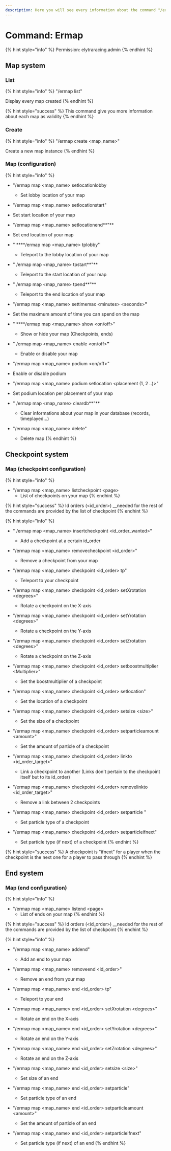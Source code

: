 ```yaml
---
description: Here you will see every information about the command "/ermap"
---
```


# Command: Ermap

{% hint style="info" %}
Permission: elytraracing.admin
{% endhint %}

## Map system

### List

{% hint style="info" %}
"/ermap list"

Display every map created
{% endhint %}

{% hint style="success" %}
This command give you more information about each map as validity
{% endhint %}

### Create

{% hint style="info" %}
"/ermap create &lt;map\_name&gt;"

Create a new map instance
{% endhint %}

### Map \(configuration\)

{% hint style="info" %}
* "/ermap map &lt;map\_name&gt; setlocationlobby

  * Set lobby location of your map

*  "/ermap map &lt;map\_name&gt; setlocationstart"

  * Set start location of your map

*  "/ermap map &lt;map\_name&gt; setlocationend**"**

  * Set end location of your map

* " ****/ermap map &lt;map\_name&gt; tplobby"

  * Teleport to the lobby location of your map

* " /ermap map &lt;map\_name&gt; tpstart**"**

  * Teleport to the start location of your map

* " /ermap map &lt;map\_name&gt; tpend**"**

  * Teleport to the end location of your map

*  "/ermap map &lt;map\_name&gt; settimemax &lt;minutes&gt; &lt;seconds&gt;**"**

  * Set the maximum amount of time you can spend on the map

* " ****/ermap map &lt;map\_name&gt; show &lt;on/off&gt;"

  * Show or hide your map \(Checkpoints, ends\)

* " /ermap map &lt;map\_name&gt; enable &lt;on/off&gt;**"**

  * Enable or disable your map

*  "/ermap map &lt;map\_name&gt; podium &lt;on/off&gt;" 

  * Enable or disable podium

*  "/ermap map &lt;map\_name&gt; podium setlocation &lt;placement \(1, 2 ..\)&gt;"

  * Set podium location per placement of your map

* " /ermap map &lt;map\_name&gt; cleardb**"**

  * Clear informations about your map in your database \(records, timeplayed...\)

* "/ermap map &lt;map\_name&gt; delete"
  * Delete map
{% endhint %}

## Checkpoint system

### Map \(checkpoint configuration\)

{% hint style="info" %}
* "/ermap map &lt;map\_name&gt; listcheckpoint &lt;page&gt;
  * List of checkpoints on your map
{% endhint %}

{% hint style="success" %}
Id orders \(&lt;id\_order&gt;\) __needed for the rest of the commands are provided by the list of checkpoint
{% endhint %}

{% hint style="info" %}
* " /ermap map &lt;map\_name&gt; insertcheckpoint &lt;id\_order\_wanted&gt;**"**

  * Add a checkpoint at a certain id\_order

* "/ermap map &lt;map\_name&gt; removecheckpoint &lt;id\_order&gt;"

  * Remove a checkpoint from your map

* "/ermap map &lt;map\_name&gt; checkpoint &lt;id\_order&gt; tp"

  *  Teleport to your checkpoint

* "/ermap map &lt;map\_name&gt; checkpoint &lt;id\_order&gt; setXrotation &lt;degrees&gt;"

  * Rotate a checkpoint on the X-axis

* "/ermap map &lt;map\_name&gt; checkpoint &lt;id\_order&gt; setYrotation &lt;degrees&gt;"

  * Rotate a checkpoint on the Y-axis

* "/ermap map &lt;map\_name&gt; checkpoint &lt;id\_order&gt; setZrotation &lt;degrees&gt;"

  *  Rotate a checkpoint on the Z-axis

* "/ermap map &lt;map\_name&gt; checkpoint &lt;id\_order&gt; setboostmultiplier &lt;Multiplier&gt;"

  * Set the boostmultiplier of a checkpoint

* "/ermap map &lt;map\_name&gt; checkpoint &lt;id\_order&gt; setlocation"

  * Set the location of a checkpoint

* "/ermap map &lt;map\_name&gt; checkpoint &lt;id\_order&gt; setsize &lt;size&gt;"

  * Set the size of a checkpoint

* "/ermap map &lt;map\_name&gt; checkpoint &lt;id\_order&gt; setparticleamount &lt;amount&gt;" 

  * Set the amount of particle of a checkpoint

* "/ermap map &lt;map\_name&gt; checkpoint &lt;id\_order&gt; linkto &lt;id\_order\_target&gt;" 

  * Link a checkpoint to another \(Links don't pertain to the checkpoint itself but to its id\_order\)

* "/ermap map &lt;map\_name&gt; checkpoint &lt;id\_order&gt; removelinkto &lt;id\_order\_target&gt;"

  * Remove a link between 2 checkpoints

* "/ermap map &lt;map\_name&gt; checkpoint &lt;id\_order&gt; setparticle " 

  * Set particle type of a checkpoint

* "/ermap map &lt;map\_name&gt; checkpoint &lt;id\_order&gt; setparticleifnext"
  *  Set particle type \(if next\) of a checkpoint
{% endhint %}

{% hint style="success" %}
A checkpoint is "ifnext" for a player when the checkpoint is the next one for a player to pass through
{% endhint %}

## End system

### Map \(end configuration\)

{% hint style="info" %}
* "/ermap map &lt;map\_name&gt; listend &lt;page&gt;
  * List of ends on your map
{% endhint %}

{% hint style="success" %}
Id orders \(&lt;id\_order&gt;\) __needed for the rest of the commands are provided by the list of checkpoint
{% endhint %}

{% hint style="info" %}
* "/ermap map &lt;map\_name&gt; addend"

  *  Add an end to your map

* "/ermap map &lt;map\_name&gt; removeend &lt;id\_order&gt;"

  *  Remove an end from your map

* "/ermap map &lt;map\_name&gt; end &lt;id\_order&gt; tp"

  * Teleport to your end

* "/ermap map &lt;map\_name&gt; end &lt;id\_order&gt; setXrotation &lt;degrees&gt;"

  *  Rotate an end on the X-axis

* "/ermap map &lt;map\_name&gt; end &lt;id\_order&gt; setYrotation &lt;degrees&gt;"

  *  Rotate an end on the Y-axis

* "/ermap map &lt;map\_name&gt; end &lt;id\_order&gt; setZrotation &lt;degrees&gt;" 

  * Rotate an end on the Z-axis

* "/ermap map &lt;map\_name&gt; end &lt;id\_order&gt; setsize &lt;size&gt;"

  *  Set size of an end

* "/ermap map &lt;map\_name&gt; end &lt;id\_order&gt; setparticle" 

  * Set particle type of an end

* "/ermap map &lt;map\_name&gt; end &lt;id\_order&gt; setparticleamount &lt;amount&gt;" 

  * Set the amount of particle of an end

* "/ermap map &lt;map\_name&gt; end &lt;id\_order&gt; setparticleifnext"
  *  Set particle type \(if next\) of an end
{% endhint %}



